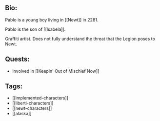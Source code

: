 ## Bio:

Pablo is a young boy living in [[Newt]] in 2281.

Pablo is the son of [[Isabela]].

Graffiti artist. Does not fully understand the threat that the Legion poses to Newt.

## Quests:

- Involved in [[Keepin' Out of Mischief Now]]

## Tags:

- [[implemented-characters]]
- [[liberti-characters]]
- [[newt-characters]]
- [[alaska]]